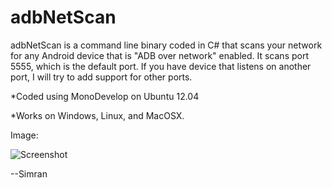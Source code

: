 adbNetScan
=====================

adbNetScan is a command line binary coded in C# that scans your network for any Android device that is "ADB over network" enabled. It scans port 5555, which is the default port. If you have device that listens on another port, I will try to add support for other ports.

*Coded using MonoDevelop on Ubuntu 12.04

*Works on Windows, Linux, and MacOSX.

Image:

![Screenshot](https://raw.github.com/Simran/adbNetScan/master/1.png)

--Simran
